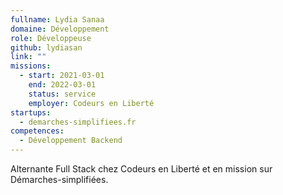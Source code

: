 ```yaml
---
fullname: Lydia Sanaa
domaine: Développement
role: Développeuse
github: lydiasan
link: ""
missions:
  - start: 2021-03-01
    end: 2022-03-01
    status: service
    employer: Codeurs en Liberté
startups:
  - demarches-simplifiees.fr
competences:
  - Développement Backend
---
```

Alternante Full Stack chez Codeurs en Liberté et en mission sur Démarches-simplifiées.
